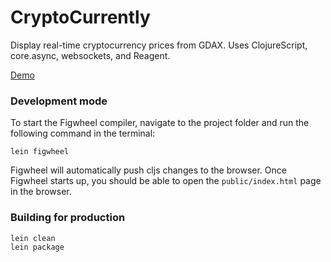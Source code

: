 # CryptoCurrently

Display real-time cryptocurrency prices from GDAX.
Uses ClojureScript, core.async, websockets, and Reagent.

[Demo](https://supreme-current.surge.sh/)

### Development mode

To start the Figwheel compiler, navigate to the project folder and run the following command in the terminal:

```
lein figwheel
```

Figwheel will automatically push cljs changes to the browser.
Once Figwheel starts up, you should be able to open the `public/index.html` page in the browser.

### Building for production

```
lein clean
lein package
```
